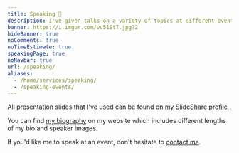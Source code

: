 ```yaml
---
title: Speaking 💬️
description: I've given talks on a variety of topics at different events.
banner: https://i.imgur.com/vv51StT.jpg?2
hideBanner: true
noComments: true
noTimeEstimate: true
speakingPage: true
noNavbar: true
url: /speaking/
aliases:
  - /home/services/speaking/
  - /speaking-events/
---
```


All presentation slides that I've used can be found on <a href="https://www.slideshare.net/fvcproductions" target="_blank" rel="noopener">my SlideShare profile <i class="fab fa-slideshare"></i></a>.

You can find [my biography](/bio/) on my website which includes different lengths of my bio and speaker images.

If you'd like me to speak at an event, don't hesitate to [contact me](/contact).
